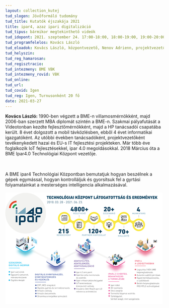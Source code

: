 ```yaml
---
layout: collection_kutej
tud_slogen: Jövőformáló tudomány
tud_title: Kutatók éjszakája 2021
title: ipar4, azaz ipari digitalizáció
tud_tipus: bármikor megtekinthető videók
tud_idopont: 2021. szeptember 24. 17:00-18:00, 18:00-19:00, 19:00-20:00, 2021. szeptember 25. video
tud_programfelelos: Kovács László
tud_eloadok: Kovács László, központvezető, Nenov Adrienn, projektvezető, BME hallgatók, demonstrátorok: Bogár Bálint, Szász Tamás
tud_helyszin:
tud_reg_hamarosan:
tud_regisztracio:
tud_intezmeny: BME VBK
tud_intezmeny_rovid: VBK
tud_online:
tud_url:
tud_covid: Igen
tud_reg: Igen, Turnusonként 20 fő
date: 2021-03-27
---
```


<b>Kovács László:</b> 
1990-ben végzett a BME-n villamosmérnökként, majd 2006-ban szerzett MBA diplomát szintén a BME-n. Szakmai pályafutását a Videotonban kezdte fejlesztőmérnökként, majd a HP tanácsadói csapatába került. 8 évet dolgozott a mobil távközlésben, ebből 4 évet informatikai igazgatóként. Az utóbbi években tanácsadóként, projektvezetőként tevékenykedett hazai és EU-s IT fejlesztési projekteken. Már több éve foglalkozik IoT fejlesztésekkel, ipar 4.0 megoldásokkal. 2018 Március óta a BME Ipar4.0 Technológiai Központ vezetője.

<br><br>
A BME ipar4 Technológiai Központban bemutatjuk hogyan beszélnek a gépek egymással, hogyan kontrolláljuk és gyorsítsuk fel a gyrtási folyamatainkat a mesterséges intelligencia alkalmazásával.
<br><br>
<img src="images/IPAR_40_eredmenyek.jpg" max-width="500" class="center"> 

